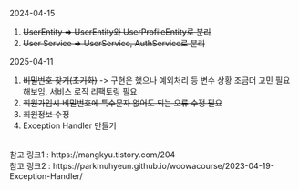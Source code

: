 2024-04-15
1. ~~UserEntity => UserEntity와 UserProfileEntity로 분리~~
2. ~~User Service => UserService, AuthService로 분리~~

2025-04-11
1. ~~비밀번호 찾기(초기화)~~ -> 구현은 했으나 예외처리 등 변수 상황 조금더 고민 필요해보임, 서비스 로직 리팩토링 필요
2. ~~회원가입시 비밀번호에 특수문자 없어도 되는 오류 수정 필요~~
3. ~~회원정보 수정~~
4. Exception Handler 만들기
</br> 
참고 링크1 : https://mangkyu.tistory.com/204
   </br>
   참고 링크2 : https://parkmuhyeun.github.io/woowacourse/2023-04-19-Exception-Handler/

